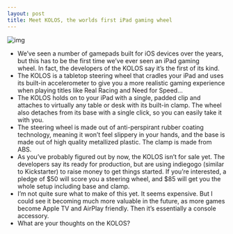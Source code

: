 ```yaml
---
layout: post
title: Meet KOLOS, the worlds first iPad gaming wheel
---
```

![img](http://media.idownloadblog.com/wp-content/uploads/2012/11/kolos-gaming-wheel.png)
* We’ve seen a number of gamepads built for iOS devices over the years, but this has to be the first time we’ve ever seen an iPad gaming wheel. In fact, the developers of the KOLOS say it’s the first of its kind.
* The KOLOS is a tabletop steering wheel that cradles your iPad and uses its built-in accelerometer to give you a more realistic gaming experience when playing titles like Real Racing and Need for Speed…
* The KOLOS holds on to your iPad with a single, padded clip and attaches to virtually any table or desk with its built-in clamp. The wheel also detaches from its base with a single click, so you can easily take it with you.
* The steering wheel is made out of anti-perspirant rubber coating technology, meaning it won’t feel slippery in your hands, and the base is made out of high quality metallized plastic. The clamp is made from ABS.
* As you’ve probably figured out by now, the KOLOS isn’t for sale yet. The developers say its ready for production, but are using indiegogo (similar to Kickstarter) to raise money to get things started. If you’re interested, a pledge of $50 will score you a steering wheel, and $85 will get you the whole setup including base and clamp.
* I’m not quite sure what to make of this yet. It seems expensive. But I could see it becoming much more valuable in the future, as more games become Apple TV and AirPlay friendly. Then it’s essentially a console accessory.
* What are your thoughts on the KOLOS?

